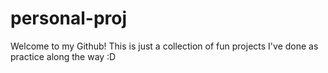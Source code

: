 # personal-proj


Welcome to my Github! This is just a collection of fun projects I've done as practice along the way :D
